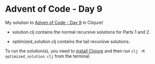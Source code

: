 # Advent of Code - Day 9

My solution to [Adven of Code - Day 9](https://adventofcode.com/2023/day/9) in Clojure!

- solution.clj contains the normal recursive solutions for Parts 1 and 2.

- optimized_solution.clj contains the tail recursive solutions.

To run the solution(s), you need to [install Clojure](https://clojure.org/guides/install_clojure) and then run `clj -M optimized_solution.clj` from the terminal.


